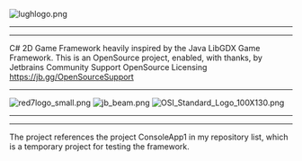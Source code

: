 ﻿![lughlogo.png](Resources%2Flughlogo.png)
- - - - - - - - - - - - - - - - - - - - - - - - - - - - - - - - - - - - - - - - - - - - -

- - - - - - - - - - - - - - - - - - - - - - - - - - - - - - - - - - - - - - - - - - - - -

C# 2D Game Framework heavily inspired by the Java LibGDX Game Framework.
This is an OpenSource project, enabled, with thanks, by Jetbrains Community
Support OpenSource Licensing https://jb.gg/OpenSourceSupport

- - - - - - - - - - - - - - - - - - - - - - - - - - - - - - - - - - - - - - - - - - - - -

![red7logo_small.png](Resources%2Fred7logo_small.png)   ![jb_beam.png](Resources%2Fjb_beam_small.png)  ![OSI_Standard_Logo_100X130.png](Resources%2FOSI_Standard_Logo_100X130.png)

- - - - - - - - - - - - - - - - - - - - - - - - - - - - - - - - - - - - - - - - - -
- - - - - - - - - - - - - - - - - - - - - - - - - - - - - - - - - - - - - - - - - -

The project references the project ConsoleApp1 in my repository list, which is a temporary project
for testing the framework.
